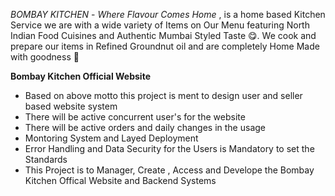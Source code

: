 *BOMBAY KITCHEN* - _Where Flavour Comes Home_ ,  is a home based Kitchen Service we are with a wide variety of Items on Our Menu featuring North Indian Food Cuisines and Authentic Mumbai Styled Taste 😋. We cook and prepare our items in Refined Groundnut oil and are completely Home Made with goodness 🌿

**Bombay Kitchen Official Website**

- Based on above motto this project is ment to design user and seller based website system
- There will be active concurrent user's for the website 
- There will be active orders and daily changes in the usage 
- Montoring System and Layed Deployment 
- Error Handling and Data Security for the Users is Mandatory to set the Standards
- This Project is to Manager, Create , Access and Develope the Bombay Kitchen Offical Website and Backend Systems

